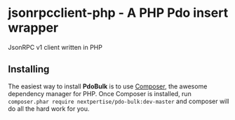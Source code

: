 jsonrpcclient-php - A PHP Pdo insert wrapper
==============================================

JsonRPC v1 client written in PHP

Installing
----------

The easiest way to install **PdoBulk** is to use [Composer](http://getcomposer.org/download/), the awesome dependency manager for PHP. Once Composer is installed, run `composer.phar require nextpertise/pdo-bulk:dev-master` and composer will do all the hard work for you.
